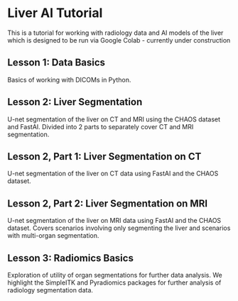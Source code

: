 # Liver AI Tutorial
This is a tutorial for working with radiology data and AI models of the liver which is designed to be run via Google Colab - currently under construction

## Lesson 1: Data Basics

Basics of working with DICOMs in Python.

## Lesson 2: Liver Segmentation

U-net segmentation of the liver on CT and MRI using the CHAOS dataset and FastAI. Divided into 2 parts to separately cover CT and MRI segmentation.

## Lesson 2, Part 1: Liver Segmentation on CT

U-net segmentation of the liver on CT data using FastAI and the CHAOS dataset.

## Lesson 2, Part 2: Liver Segmentation on MRI

U-net segmentation of the liver on MRI data using FastAI and the CHAOS dataset. Covers scenarios involving only segmenting the liver and scenarios with multi-organ segmentation.

## Lesson 3: Radiomics Basics

Exploration of utility of organ segmentations for further data analysis. We highlight the SimpleITK and Pyradiomics packages for further analysis of radiology segmentation data. 
